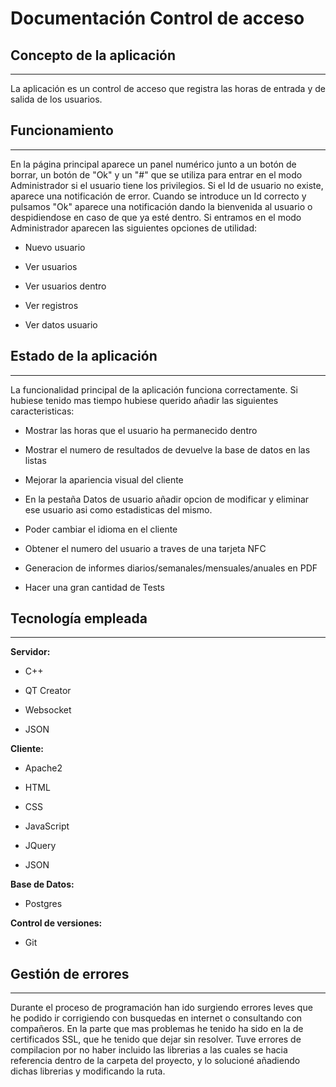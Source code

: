 # Documentación Control de acceso


## Concepto de la aplicación
***********************************************************
La aplicación es un control de acceso que registra las horas de entrada y de salida de los usuarios.

## Funcionamiento
***********************************************************
En la página principal aparece un panel numérico junto a un botón de borrar, un botón de "Ok" y un "#" que se utiliza para entrar en el modo Administrador si el usuario tiene los privilegios. Si el Id de usuario no existe, aparece una notificación de error. Cuando se introduce un Id correcto y pulsamos "Ok" aparece una notificación dando la bienvenida al usuario o despidiendose en caso de que ya esté dentro. Si entramos en el modo Administrador aparecen las siguientes opciones de utilidad:

- Nuevo usuario

- Ver usuarios

- Ver usuarios dentro

- Ver registros

- Ver datos usuario


## Estado de la aplicación
***********************************************************
La funcionalidad principal de la aplicación funciona correctamente.
Si hubiese tenido mas tiempo hubiese querido añadir las siguientes caracteristicas:

- Mostrar las horas que el usuario ha permanecido dentro

- Mostrar el numero de resultados de devuelve la base de datos en las listas

- Mejorar la apariencia visual del cliente

- En la pestaña Datos de usuario añadir opcion de modificar y eliminar ese usuario asi como estadisticas del mismo.

- Poder cambiar el idioma en el cliente

- Obtener el numero del usuario a traves de una tarjeta NFC 

- Generacion de informes diarios/semanales/mensuales/anuales en PDF

- Hacer una gran cantidad de Tests


## Tecnología empleada
***********************************************************
**Servidor:**

- C++

- QT Creator

- Websocket

- JSON

**Cliente:**

- Apache2

- HTML

- CSS

- JavaScript

- JQuery

- JSON

**Base de Datos:**

- Postgres


**Control de versiones:**

- Git


## Gestión de errores
***********************************************************
Durante el proceso de programación han ido surgiendo errores leves que he podido ir corrigiendo con busquedas en internet o consultando con compañeros. En la parte que mas problemas he tenido ha sido en la de certificados SSL, que he tenido que dejar sin resolver. Tuve errores de compilacion por no haber incluido las librerias a las cuales se hacia referencia dentro de la carpeta del proyecto, y lo solucioné añadiendo dichas librerias y modificando la ruta.
